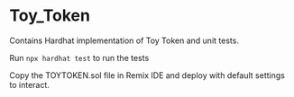 # Toy_Token
Contains Hardhat implementation of Toy Token and unit tests.

Run ```npx hardhat test``` to run the tests

Copy the TOYTOKEN.sol file in Remix IDE and deploy with default settings to interact.
